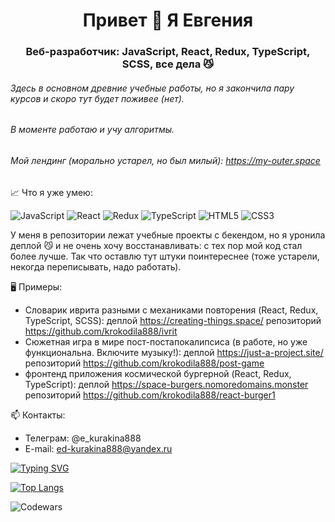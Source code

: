 <h1 align="center">Привет 👋 Я Евгения 
<h3 align="center">Веб-разработчик: JavaScript, React, Redux, TypeScript, SCSS, все дела 😼</h3>

###### Здесь в основном древние учебные работы, но я закончила пару курсов и скоро тут будет поживее (нет).
###### В моменте работаю и учу алгоритмы.
###### Мой лендинг (морально устарел, но был милый): https://my-outer.space

📈 Что я уже умею:

![JavaScript](https://img.shields.io/badge/javascript-%23323330.svg?style=for-the-badge&logo=javascript&logoColor=%23F7DF1E)
![React](https://img.shields.io/badge/react-%2320232a.svg?style=for-the-badge&logo=react&logoColor=%2361DAFB)
![Redux](https://img.shields.io/badge/redux-%23593d88.svg?style=for-the-badge&logo=redux&logoColor=white)
![TypeScript](https://img.shields.io/badge/typescript-%23007ACC.svg?style=for-the-badge&logo=typescript&logoColor=white)
![HTML5](https://img.shields.io/badge/html5-%23E34F26.svg?style=for-the-badge&logo=html5&logoColor=white)
![CSS3](https://img.shields.io/badge/css3-%231572B6.svg?style=for-the-badge&logo=css3&logoColor=white)

У меня в репозитории лежат учебные проекты с бекендом, но я уронила деплой 😼 и не очень хочу восстанавливать: с тех пор мой код стал более лучше. 
Так что оставлю тут штуки поинтереснее (тоже устарели, некогда переписывать, надо работать). 

🖥 Примеры:
- Словарик иврита разными с механиками повторения (React, Redux, TypeScript, SCSS):
  деплой https://creating-things.space/
  репозиторий https://github.com/krokodila888/ivrit
- Сюжетная игра в мире пост-постапокалипсиса (в работе, но уже функциональна. Включите музыку!):
  деплой https://just-a-project.site/
  репозиторий https://github.com/krokodila888/post-game
- фронтенд приложения космической бургерной (React, Redux, TypeScript):
  деплой https://space-burgers.nomoredomains.monster
  репозиторий https://github.com/krokodila888/react-burger1

📫 Контакты:
- Телеграм: @e_kurakina888
- E-mail: ed-kurakina888@yandeх.ru


<a href="https://git.io/typing-svg"><img src="https://readme-typing-svg.herokuapp.com?font=Fira+Code&size=18&pause=1000&color=011B7B&width=756&height=60&lines=(no+time+to+customize+it+properly%2C+got+to+work+a+little+more)" alt="Typing SVG" /></a>

[![Top Langs](https://github-readme-stats.vercel.app/api/top-langs/?username=krokodila888&layout=compact)](https://github.com/anuraghazra/github-readme-stats)

![Codewars](https://github.r2v.ch/codewars?user=Klopsla&hide_clan=true)
